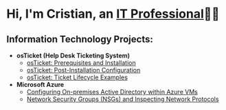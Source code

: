 <h1>Hi, I'm Cristian, an <a href="https://linkedin.com/in/cristian-arias-13b878259">IT Professional</a>👨‍💻</h1>

<h2>Information Technology Projects:</h2>

- <b>osTicket (Help Desk Ticketing System)</b>
  - [osTicket: Prerequisites and Installation](https://github.com/CristianinIT/osticket-prereqs)
  - [osTicket: Post-Installation Configuration](https://github.com/CristianinIT/post-install-config)
  - [osTicket: Ticket Lifecycle Examples](https://github.com/CristianinIT/ticket-lifecycle)
- <b>Microsoft Azure</b>
  - [Configuring On-premises Active Directory within Azure VMs](https://github.com/CristianinIT/configure-ad)
  - [Network Security Groups (NSGs) and Inspecting Network Protocols](https://github.com/CristianinIT/azure-network-protocols)
